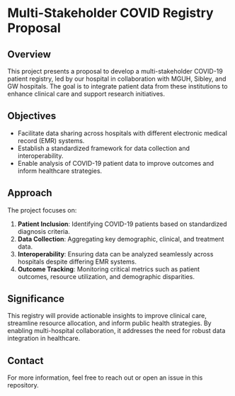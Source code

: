 # Multi-Stakeholder COVID Registry Proposal

## Overview
This project presents a proposal to develop a multi-stakeholder COVID-19 patient registry, led by our hospital in collaboration with MGUH, Sibley, and GW hospitals. The goal is to integrate patient data from these institutions to enhance clinical care and support research initiatives.

## Objectives
- Facilitate data sharing across hospitals with different electronic medical record (EMR) systems.
- Establish a standardized framework for data collection and interoperability.
- Enable analysis of COVID-19 patient data to improve outcomes and inform healthcare strategies.

## Approach
The project focuses on:
1. **Patient Inclusion**: Identifying COVID-19 patients based on standardized diagnosis criteria.
2. **Data Collection**: Aggregating key demographic, clinical, and treatment data.
3. **Interoperability**: Ensuring data can be analyzed seamlessly across hospitals despite differing EMR systems.
4. **Outcome Tracking**: Monitoring critical metrics such as patient outcomes, resource utilization, and demographic disparities.

## Significance
This registry will provide actionable insights to improve clinical care, streamline resource allocation, and inform public health strategies. By enabling multi-hospital collaboration, it addresses the need for robust data integration in healthcare.

## Contact
For more information, feel free to reach out or open an issue in this repository.
